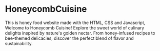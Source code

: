 # HoneycombCuisine
This is honey food website made with the HTML, CSS and Javascript,  Welcome to Honeycomb Cuisine! Explore the sweet world of culinary delights inspired by nature's golden nectar. From honey-infused recipes to bee-themed delicacies, discover the perfect blend of flavor and sustainability. 
